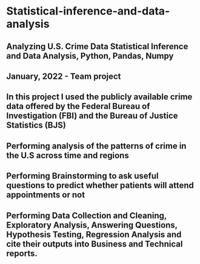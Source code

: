 # Statistical-inference-and-data-analysis

## Analyzing U.S. Crime Data Statistical Inference and Data Analysis, Python, Pandas, Numpy 
## January, 2022 - Team project

## In this project I used the publicly available crime data offered by the Federal Bureau of Investigation (FBI) and the Bureau of Justice Statistics (BJS) 

## Performing analysis of the patterns of crime in the U.S across time and regions

## Performing Brainstorming to ask useful questions to predict whether patients will attend appointments or not

## Performing Data Collection and Cleaning, Exploratory Analysis, Answering Questions, Hypothesis Testing, Regression Analysis and cite their outputs into Business and Technical reports.
